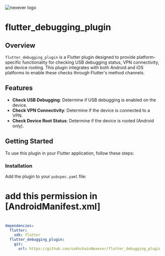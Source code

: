 ![nexever logo](https://nexever.com/images/logo2.png)

# flutter_debugging_plugin

## Overview

`flutter_debugging_plugin` is a Flutter plugin designed to provide platform-specific functionality for checking USB debugging status, VPN connectivity, and device rooting. This plugin integrates with both Android and iOS platforms to enable these checks through Flutter's method channels.

## Features

- **Check USB Debugging**: Determine if USB debugging is enabled on the device.
- **Check VPN Connectivity**: Determine if the device is connected to a VPN.
- **Check Device Root Status**: Determine if the device is rooted (Android only).

## Getting Started

To use this plugin in your Flutter application, follow these steps:

### Installation

Add the plugin to your `pubspec.yaml` file:

# add this permission in [AndroidManifest.xml]
# <uses-permission android:name="android.permission.ACCESS_NETWORK_STATE"/>

```yaml
dependencies:
  flutter:
    sdk: flutter
  flutter_debugging_plugin:
    git:
      url: https://github.com/sukhchainNexever/flutter_debugging_plugin.git

